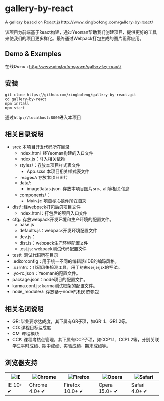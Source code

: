 # gallery-by-react

A gallery based on React.js http://www.xingbofeng.com/gallery-by-react/

该项目为前端基于React构建，通过Yeoman帮助我们创建项目，提供更好的工具来使我们的项目更多样化。最终通过Webpack打包生成的图片画廊应用。

## Demo & Examples

在线Demo : http://www.xingbofeng.com/gallery-by-react/

## 安装

```
git clone https://github.com/xingbofeng/gallery-by-react.git
cd gallery-by-react
npm install
npm start
```

通过`http://localhost:8000`进入本项目

## 相关目录说明
- src/: 本项目开发代码所在目录
  - index.html: 经Yeoman构建的入口文件
  - index.js：引入相关依赖
  - styles/：存放本项目样式表文件
  	- App.scss 本项目相关样式表文件
  - images/: 存放本项目图片
  - data/:
  	- imageDatas.json: 存放本项目图片src、alt等相关信息
  - components/：
  	- Main.js: 项目核心组件所在目录
- dist/ :经webpack打包后的项目文件
  - index.html：打包后的项目入口文件
- cfg/: 存放webpack开发环境和生产环境的配置文件。
  - base.js
  - defaults.js：webpack开发环境配置文件
  - dev.js：
  - dist.js：webpack生产环境配置文件
  - test.js: webpack测试代码配置文件
- test/: 测试代码所在目录
- .editorconfig：用于统一不同的编辑器/IDE的编码风格。
- .eslintrc：代码风格检测工具，用于约束es/js/jsx的写法。
- .yo-rc.json：Yeoman的配置文件。
- package.json：node项目的配置文件。
- karma.conf.js: karma测试框架的配置文件。
- node_modules/: 存放基于node的相关依赖包

## 相关名词说明

- GR: 毕业要求达成度，其下属有GR子项，如GR1.1、GR1.2等。
- CO: 课程目标达成度
- CM: 课程模块
- CCP: 课程考核点管理，其下属有CCP子项，如CCP1.1、CCP1.2等，分别关联学生平时成绩、期中成绩、实验成绩、期末成绩等。

## 浏览器支持

![IE](https://raw.github.com/alrra/browser-logos/master/internet-explorer/internet-explorer_48x48.png) | ![Chrome](https://raw.github.com/alrra/browser-logos/master/chrome/chrome_48x48.png) | ![Firefox](https://raw.github.com/alrra/browser-logos/master/firefox/firefox_48x48.png) | ![Opera](https://raw.github.com/alrra/browser-logos/master/opera/opera_48x48.png) | ![Safari](https://raw.github.com/alrra/browser-logos/master/safari/safari_48x48.png)
--- | --- | --- | --- | --- |
IE 10+ ✔ | Chrome 4.0+ ✔ | Firefox 10.0+ ✔ | Opera 15.0+ ✔ | Safari 4.0+ ✔ |